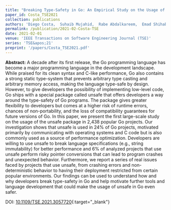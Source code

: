 ```yaml
---
title: "Breaking Type-Safety in Go: An Empirical Study on the Usage of the unsafe Package"
paper_id: Costa_TSE2021
collection: publications
authors: 'Diego Costa,  Suhaib Mujahid,  Rabe Abdalkareem,  Emad Shihab'
permalink: /publication/2021-02-Costa-TSE
date: 2021-02-01
venue: 'IEEE Transactions on Software Engineering Journal (TSE)'
series: 'TSE&apos;21'
preprint: '/papers/Costa_TSE2021.pdf'
---
```

 **Abstract:**  A decade after its first release, the Go programming language has become a major programming language in the development landscape. While praised for its clean syntax and C-like performance, Go also contains a strong static type-system that prevents arbitrary type casting and arbitrary memory access, making the language type-safe by design. However, to give developers the possibility of implementing low-level code, Go ships with a special package called unsafe that offers developers a way around the type-safety of Go programs. The package gives greater flexibility to developers but comes at a higher risk of runtime errors, chances of non-portability, and the loss of compatibility guarantees for future versions of Go. In this paper, we present the first large-scale study on the usage of the unsafe package in 2,438 popular Go projects. Our investigation shows that unsafe is used in 24% of Go projects, motivated primarily by communicating with operating systems and C code but is also commonly used as a source of performance optimization. Developers are willing to use unsafe to break language specifications (e.g., string immutability) for better performance and 6% of analyzed projects that use unsafe perform risky pointer conversions that can lead to program crashes and unexpected behavior. Furthermore, we report a series of real issues faced by projects that use unsafe, from crashing errors and non-deterministic behavior to having their deployment restricted from certain popular environments. Our findings can be used to understand how and why developers break type-safety in Go and help motivate further tools and language development that could make the usage of unsafe in Go even safer.

DOI: [10.1109/TSE.2021.3057720](https://doi.org/10.1109/TSE.2021.3057720){:target="_blank"}
